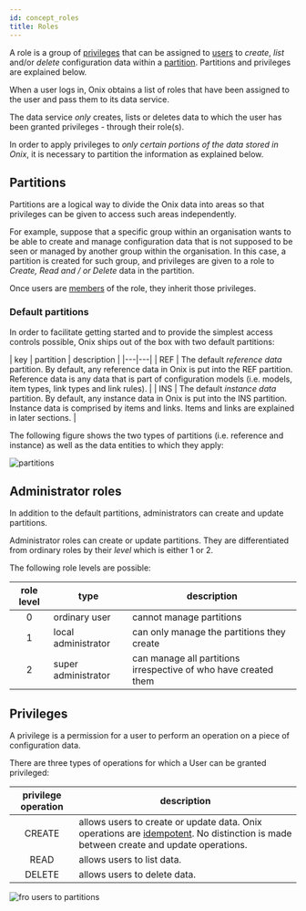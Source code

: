 ```yaml
---
id: concept_roles
title: Roles
---
```

A role is a group of [privileges](/onix/docs/concept_roles#privileges) that can be assigned to [users](/onix/docs/concept_users) to *create*, *list* and/or *delete* configuration data within 
a [partition](/onix/docs/concept_roles#partitions).
Partitions and privileges are explained below.

When a user logs in, Onix obtains a list of roles that have been assigned to the user and pass them to its data service.

The data service *only* creates, lists or deletes data to which the user has been granted privileges - through their role(s).

In order to apply privileges to *only certain portions of the data stored in Onix*, it is necessary to partition the information    as explained below.

## Partitions

Partitions are a logical way to divide the Onix data into areas so that privileges can be given to access such areas 
independently. 

For example, suppose that a specific group within an organisation wants to be able to create and manage configuration 
data that is not supposed to be seen or managed by another group within the organisation. In this case, a partition is 
created for such group, and privileges are given to a role to *Create, Read and / or Delete* data in the partition.

Once users are [members](/onix/docs/concept_users#memberships) of the role, they inherit those privileges.

### Default partitions

In order to facilitate getting started and to provide the simplest access controls possible, Onix ships out of the box with
 two default partitions:

| key | partition | description |
|---|---|
| REF | The default *reference data* partition. By default, any reference data in Onix is put into the REF partition. Reference data is any data that is part of configuration models (i.e. models, item types, link types and link rules). |
| INS | The default *instance data* partition. By default, any instance data in Onix is put into the INS partition. Instance data is comprised by items and links. Items and links are explained in later sections. |

The following figure shows the two types of partitions (i.e. reference and instance) as well as the data entities to which
they apply:

![partitions](/onix/img/concept_partitions.png)

## Administrator roles

In addition to the default partitions, administrators can create and update partitions.

Administrator roles can create or update partitions. 
They are differentiated from ordinary roles by their *level* which is either 1 or 2.

The following role levels are possible:

| role level | type | description |
|:-:|---|---|
| 0 | ordinary user | cannot manage partitions |
| 1 | local administrator | can only manage the partitions they create |
| 2 | super administrator | can manage all partitions irrespective of who have created them |

## Privileges

A privilege is a permission for a user to perform an operation on a piece of configuration data.

There are three types of operations for which a User can be granted privileged:

| privilege operation  | description |
|:-:|---|
| CREATE | allows users to create or update data. Onix operations are [idempotent](https://en.wikipedia.org/wiki/Idempotence). No distinction is made between create and update operations. |
| READ | allows users to list data. |
| DELETE | allows users to delete data. |

![fro users to partitions](/onix/img/concept_users_to_parts.png)

